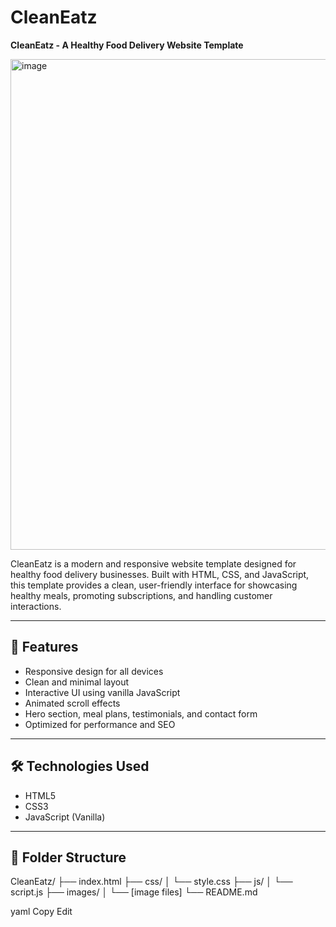 # CleanEatz

**CleanEatz - A Healthy Food Delivery Website Template**

<img width="1872" height="785" alt="image" src="https://github.com/user-attachments/assets/3af9d351-3e53-45d2-95b6-73ee518c13b8" />

CleanEatz is a modern and responsive website template designed for healthy food delivery businesses. Built with HTML, CSS, and JavaScript, this template provides a clean, user-friendly interface for showcasing healthy meals, promoting subscriptions, and handling customer interactions.

---

## 🌟 Features

- Responsive design for all devices
- Clean and minimal layout
- Interactive UI using vanilla JavaScript
- Animated scroll effects
- Hero section, meal plans, testimonials, and contact form
- Optimized for performance and SEO

---

## 🛠️ Technologies Used

- HTML5
- CSS3
- JavaScript (Vanilla)

---

## 📁 Folder Structure

CleanEatz/
├── index.html
├── css/
│ └── style.css
├── js/
│ └── script.js
├── images/
│ └── [image files]
└── README.md

yaml
Copy
Edit
